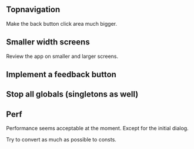 ## Topnavigation

Make the back button click area much bigger.

## Smaller width screens

Review the app on smaller and larger screens.

## Implement a feedback button

## Stop all globals (singletons as well)

## Perf

Performance seems acceptable at the moment.
Except for the initial dialog.

Try to convert as much as possible to consts.